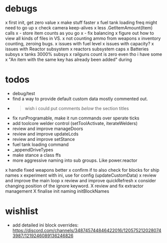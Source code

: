 # debugs

x first init, get zero value
x make stuff faster
x fuel tank loading freq might need to go up
x check camera keep-alives
x less .GetItemAmount(Item) calls
x - store item counts as you go
x - fix balancing
x figure out how to view all kinds of files in VS.
x not counting ammo from weapons
x inventory counting, zeroing bugs.
x issues with fuel level
x issues with capacity?
x issues with Reactor subsystem
x reactors subsystem caps
x Batteries subsys
x tanks 3000% subsys
x railguns count is zero even tho i have some
x "An item with the same key has already been added" during 
 
# todos

- debug/test
- find a way to provide default custom data mostly commented out.
- > wish i could put comments *below* the section titles
- fix runProgramable, make it run commands over sperate ticks
- add toolcore welder control (setToolActivate, iterateWelders)
- review and improve manageDoors
- review and improve updateLcds 
- review and improve setStance
- fuel tank loading command
- _appendDriveTypes
- make stance a class ffs
- more aggressive naming into sub groups.  Like power.reactor

x handle fixed weapons better
x confirm if to also check for blocks for ship names
x experiment with ini, use for config (updateCustomData)
x review and improve the main loop
x review and improve quickRefresh
x consider changing position of the ignore keyword.
X review and fix extractor management
X finalise init naming initBlockNames

# wishlist

- add detailed ini block overrides: https://discord.com/channels/348745744846422016/1205752120280743987/1219246089136246826